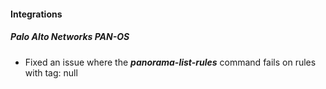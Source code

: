 
#### Integrations
##### Palo Alto Networks PAN-OS
- Fixed an issue where the ***panorama-list-rules*** command fails on rules with tag: null
